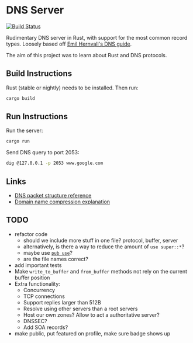 # DNS Server

[![Build Status](https://img.shields.io/github/workflow/status/dominikrys/dns-server/ci?style=flat-square)](https://github.com/dominikrys/dns-server/actions)

Rudimentary DNS server in Rust, with support for the most common record types. Loosely based off [Emil Hernvall's DNS guide](https://github.com/EmilHernvall/dnsguide).

The aim of this project was to learn about Rust and DNS protocols.

## Build Instructions

Rust (stable or nightly) needs to be installed. Then run:

```bash
cargo build
```

## Run Instructions

Run the server:

```bash
cargo run
```

Send DNS query to port 2053:

```bash
dig @127.0.0.1 -p 2053 www.google.com
```

## Links

- [DNS packet structure reference](http://www.networksorcery.com/enp/protocol/dns.htm)
- [Domain name compression explanation](https://docstore.mik.ua/orelly/networking_2ndEd/dns/ch15_02.htm)

## TODO

- refactor code
  - should we include more stuff in one file? protocol, buffer, server
  - alternatively, is there a way to reduce the amount of `use super::*`?
  - maybe use [`pub use`](https://www.reddit.com/r/rust/comments/6x49mu/what_are_some_rules_of_thumb_for_use/dmd07yr?utm_source=share&utm_medium=web2x&context=3)?
  - are the file names correct?
- add important tests
- Make `write_to_buffer` and `from_buffer` methods not rely on the current buffer position
- Extra functionality:
  - Concurrency
  - TCP connections
  - Support replies larger than 512B
  - Resolve using other servers than a root servers
  - Host our own zones? Allow to act a authoritative server?
  - DNSSEC?
  - Add SOA records?
- make public, put featured on profile, make sure badge shows up
